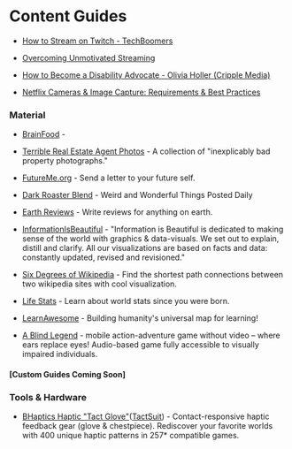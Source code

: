 # Content Guides

* [How to Stream on Twitch - TechBoomers](https://techboomers.com/how-to-stream-on-twitch)

* [Overcoming Unmotivated Streaming](https://www.youtube.com/watch?v=lY7gb2SahyI)

* [How to Become a Disability Advocate - Olivia Holler (Cripple Media)](https://cripplemedia.com/how-to-become-a-disability-advocate/)

* [Netflix Cameras & Image Capture: Requirements & Best Practices](https://partnerhelp.netflixstudios.com/hc/en-us/articles/360000579527-Cameras-Image-Capture-Requirements-and-Best-Practices)


### Material

* [BrainFood](https://github.com/reefactor/brainfood_reference#gems-of-wisdom) - 

* [Terrible Real Estate Agent Photos](https://terriblerealestateagentphotos.com/) - A collection of "inexplicably bad property photographs."

* [FutureMe.org](http://www.futureme.org/) - Send a letter to your future self.

* [Dark Roaster Blend](https://www.darkroastedblend.com/) - Weird and Wonderful Things Posted Daily

* [Earth Reviews](https://neal.fun/earth-reviews/) - Write reviews for anything on earth.

* [InformationIsBeautiful](https://informationisbeautiful.net/data/) - "Information is Beautiful is dedicated to making sense of the world with graphics & data-visuals. We set out to explain, distill and clarify. All our visualizations are based on facts and data: constantly updated, revised and revisioned."

* [Six Degrees of Wikipedia](https://www.sixdegreesofwikipedia.com/) - Find the shortest path connections between two wikipedia sites with cool visualization.

* [Life Stats](https://neal.fun/life-stats/) - Learn about world stats since you were born.

* [LearnAwesome](https://learnawesome.org/#/home) - Building humanity's universal map for learning!

* [A Blind Legend](https://play.google.com/store/apps/details?id=com.dowino.ABlindLegend&hl=en&gl=us) - mobile action-adventure game without video – where ears replace eyes! Audio-based game fully accessible to visually impaired individuals.

#### [Custom Guides Coming Soon]

### Tools & Hardware

* [BHaptics Haptic "Tact Glove"](https://www.bhaptics.com/tactsuit/tactglove)([TactSuit](https://www.bhaptics.com/tactsuit)) - Contact-responsive haptic feedback gear (glove & chestpiece). Rediscover your favorite worlds with 400 unique haptic patterns in 257* compatible games.

